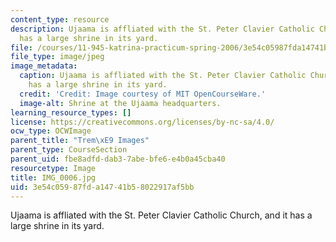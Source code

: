 ```yaml
---
content_type: resource
description: Ujaama is affliated with the St. Peter Clavier Catholic Church, and it
  has a large shrine in its yard.
file: /courses/11-945-katrina-practicum-spring-2006/3e54c05987fda14741b58022917af5bb_IMG_0006.jpg
file_type: image/jpeg
image_metadata:
  caption: Ujaama is affliated with the St. Peter Clavier Catholic Church, and it
    has a large shrine in its yard.
  credit: 'Credit: Image courtesy of MIT OpenCourseWare.'
  image-alt: Shrine at the Ujaama headquarters.
learning_resource_types: []
license: https://creativecommons.org/licenses/by-nc-sa/4.0/
ocw_type: OCWImage
parent_title: "Trem\xE9 Images"
parent_type: CourseSection
parent_uid: fbe8adfd-dab3-7abe-bfe6-e4b0a45cba40
resourcetype: Image
title: IMG_0006.jpg
uid: 3e54c059-87fd-a147-41b5-8022917af5bb
---
```

Ujaama is affliated with the St. Peter Clavier Catholic Church, and it has a large shrine in its yard.